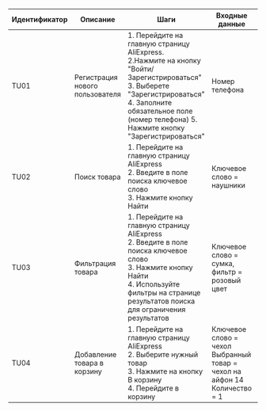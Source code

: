 | Идентификатор | Описание                            | Шаги                                                                                                                                                                                                                            | Входные данные                                                                    | Ожидаемые результаты                                                       | Фактические результаты                                              | Статус          |
|---------------|-------------------------------------|---------------------------------------------------------------------------------------------------------------------------------------------------------------------------------------------------------------------------------|-----------------------------------------------------------------------------------|----------------------------------------------------------------------------|---------------------------------------------------------------------|-----------------|
| TU01          | Регистрация нового<br/>пользователя | 1. Перейдите на главную страницу AliExpress.<br/>2.Нажмите на кнопку "Войти/Зарегистрироваться"<br/>3. Выберете "Зарегистрироваться"<br/>4. Заполните обязательное поле (номер телефона) 5. Нажмите кнопку "Зарегистрироваться" | Номер телефона                                                                    | Пользователь успешно зарегистрирован и перенаправлен на главную страницу   | Как и ожидалось<br/>![img.png](img.png)<br/>![img_1.png](img_1.png) | Пройден успешно |
| TU02          | Поиск товара                        | 1. Перейдите на главную страницу AliExpress<br/> 2. Введите в поле поиска ключевое слово<br/>3. Нажмите кнопку Найти                                                                                                            | Ключевое слово = наушники                                                         | Отобразятся результаты поиска, соответствующие введенному ключевому слову. | Как и ожидалось ![img_2.png](img_2.png)                             | Пройден успешно |
| TU03          | Фильтрация товара                   | 1. Перейдите на главную страницу AliExpress<br/> 2. Введите в поле поиска ключевое слово<br/>3. Нажмите кнопку Найти<br/>4. Используйте фильтры на странице результатов поиска для ограничения результатов                      | Ключевое слово = сумка, фильтр = розовый цвет                                     | Результат поиска должен быть ограничен в соответствии с выбранным фильтром | Как и ожидалось <br/>![img_3.png](img_3.png)                        | Пройден успешно |
| TU04          | Добавление товара в корзину         | 1. Перейдите на главную страницу AliExpress<br/>  2. Выберите нужный товар<br/>3. Нажмите на кнопку В корзину<br/>4. Перейдите в корзину| Ключевое слово = чехол<br/>Выбранный товар = чехол на айфон 14<br/>Количество = 1 |  Выбранный товар находится в корзине, и отображается его количество и общая стоимость.           | Как и ожидалось<br/>![img_4.png](img_4.png)![img_5.png](img_5.png)                                                     | Пройден успешно |

